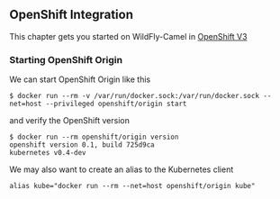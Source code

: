 ## OpenShift Integration

This chapter gets you started on WildFly-Camel in [OpenShift V3](https://github.com/openshift/origin)  


### Starting OpenShift Origin

We can start OpenShift Origin like this

```
$ docker run --rm -v /var/run/docker.sock:/var/run/docker.sock --net=host --privileged openshift/origin start
```

and verify the OpenShift version 

```
$ docker run --rm openshift/origin version
openshift version 0.1, build 725d9ca
kubernetes v0.4-dev
```

We may also want to create an alias to the Kubernetes client

```
alias kube="docker run --rm --net=host openshift/origin kube"
```
